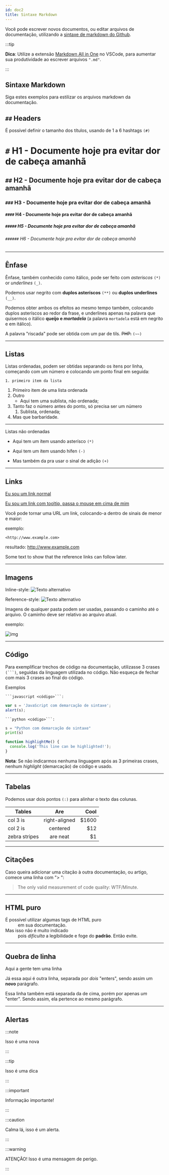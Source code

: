```yaml
---
id: doc2
title: Sintaxe Markdown
---
```


Você pode escrever novos documentos, ou editar arquivos de documentação, utilizando a [sintaxe de markdown do Github](https://github.github.com/gfm/).

:::tip

**Dica**: Utilize a extensão [Markdown All in One](https://marketplace.visualstudio.com/items?itemName=yzhang.markdown-all-in-one) no VSCode, para aumentar sua produtividade ao escrever arquivos `".md"`.

:::

## Sintaxe Markdown

Siga estes exemplos para estilizar os arquivos markdown da documentação.

## `##` Headers

É possível definir o tamanho dos títulos, usando de 1 a 6 hashtags `(#)`

# `#` H1 - Documente hoje pra evitar dor de cabeça amanhã

## `##` H2 - Documente hoje pra evitar dor de cabeça amanhã

### `###` H3 - Documente hoje pra evitar dor de cabeça amanhã

#### `####` H4 - Documente hoje pra evitar dor de cabeça amanhã

##### `#####` H5 - Documente hoje pra evitar dor de cabeça amanhã

###### `######` H6 - Documente hoje pra evitar dor de cabeça amanhã

---

## Ênfase

Ênfase, também conhecido como itálico, pode ser feito com *asteriscos* `(*)` or _underlines_ `(_)`.

Podemos usar negrito com **duplos asteríscos** `(**)` ou __duplos underlines__ `(__)`.

Podemos obter ambos os efeitos ao mesmo tempo também, colocando duplos asteríscos ao redor da frase, e underlines apenas na palavra que quisermos o itálico **queijo e _mortadela_** (a palavra `mortadela` está em negrito e em itálico).

A palavra "riscada" pode ser obtida com um par de tils. ~~PHP.~~ `(~~)`

---

## Listas

Listas ordenadas, podem ser obtidas separando os itens por linha, começando com um número e colocando um ponto final em seguida:

```
1. primeiro item da lista
```

1. Primeiro item de uma lista ordenada
1. Outro
   - Aqui tem uma sublista, não ordenada;
1. Tanto faz o número antes do ponto, só precisa ser um número
   1. Sublista, ordenada;
1. Mas que barbaridade.

____

Listas não ordenadas

* Aqui tem um ítem usando asterísco `(*)`

- Aqui tem um ítem usando hífen `(-)`

+ Mas também da pra usar o sinal de adição `(+)`

---

## Links

[Eu sou um link normal](https://www.google.com/)

[Eu sou um link com tooltip, passa o mouse em cima de mim](https://www.google.com/ "Eu sou uma tooltip")

Você pode tornar uma URL um link, colocando-a dentro de sinais de menor e maior:

exemplo:

`<http://www.example.com>`


resultado:
<http://www.example.com>

Some text to show that the reference links can follow later.

---

## Imagens

Inline-style: ![Texto alternativo](https://github.com/adam-p/markdown-here/raw/master/src/common/images/icon48.png 'Título para a logo 1')

Reference-style: ![Texto alternativo][logo]

[logo]: https://github.com/adam-p/markdown-here/raw/master/src/common/images/icon48.png 'Título para a logo 2'

Imagens de qualquer pasta podem ser usadas, passando o caminho até o arquivo. O caminho deve ser relativo ao arquivo atual.

exemplo:

![img](../../static/img/logo.svg)

---

## Código

Para exemplificar trechos de código na documentação, utilizasse 3 crases `(```)`, seguidas da linguagem utilizada no código. Não esqueça de fechar com mais 3 crases ao final do código.

Exemplos

```
```javascript <código>```:

```

```javascript
var s = 'JavaScript com demarcação de sintaxe';
alert(s);
```

```
```python <código>```:

```

```python
s = "Python com demarcação de sintaxe"
print(s)
```


```js {2}
function highlightMe() {
  console.log('This line can be highlighted!');
}
```

**Nota**: Se não indicarmos nenhuma linguagem após as 3 primeiras crases, nenhum *highlight* (demarcação) de código e usado.

---

## Tabelas

Podemos usar dois pontos `(:)` para alinhar o texto das colunas.

| Tables        |      Are      |   Cool |
| ------------- | :-----------: | -----: |
| col 3 is      | right-aligned | \$1600 |
| col 2 is      |   centered    |   \$12 |
| zebra stripes |   are neat    |    \$1 |

---

## Citações

Caso queira adicionar uma citação à outra documentação, ou artigo, comece uma linha com "> ":

> The only valid measurement of code quality: WTF/Minute.

---

## HTML puro

<dl>
  <dt>É possível utilizar algumas tags de HTML puro</dt>
  <dd>em sua documentação.</dd>

  <dt>Mas isso não é muito indicado</dt>
  <dd>pois <em>dificulta</em> a legibilidade e foge do <strong>padrão</strong>. Então evite.</dd>
</dl>

---

## Quebra de linha

Aqui a gente tem uma linha


Já essa aqui é outra linha, separada por *dois* "enters", sendo assim um **novo** parágrafo.

Essa linha também está separada da de cima, porém por apenas *um* "enter". Sendo assim, ela pertence ao mesmo parágrafo.

---

## Alertas

:::note

Isso é uma nova

:::

:::tip

Isso é uma dica

:::

:::important

Informação importante!

:::

:::caution

Calma lá, isso é um alerta.

:::

:::warning

ATENÇÃO! Isso é uma mensagem de perigo.

:::

